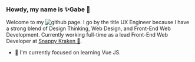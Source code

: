 ### Howdy, my name is ✨Gabe 👋

Welcome to my ![github](https://img.shields.io/badge/GitHub-000000?style=for-the-badge&logo=GitHub&logoColor=white) page.
I go by the title UX Engineer because I have a strong blend of Design Thinking, Web Design, and Front-End Web Development. Currently working full-time as a lead Front-End Web Developer at [Snappy Kraken 🦑](https://snappykraken.com/).

- 🔬 I'm currently focused on learning Vue JS.

<!--
**CodingGabe/codinggabe** is a ✨ _special_ ✨ repository because its `README.md` (this file) appears on your GitHub profile.

Here are some ideas to get you started:

- 🔭 I’m currently working on ...
- 🌱 I’m currently learning ...
- 👯 I’m looking to collaborate on ...
- 🤔 I’m looking for help with ...
- 💬 Ask me about ...
- 📫 How to reach me: ...
- 😄 Pronouns: ...
- ⚡ Fun fact: ...
-->
